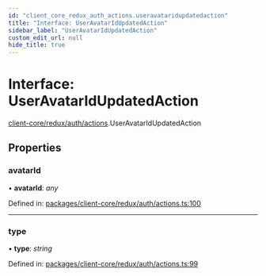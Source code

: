 ```yaml
---
id: "client_core_redux_auth_actions.useravataridupdatedaction"
title: "Interface: UserAvatarIdUpdatedAction"
sidebar_label: "UserAvatarIdUpdatedAction"
custom_edit_url: null
hide_title: true
---
```


# Interface: UserAvatarIdUpdatedAction

[client-core/redux/auth/actions](../modules/client_core_redux_auth_actions.md).UserAvatarIdUpdatedAction

## Properties

### avatarId

• **avatarId**: *any*

Defined in: [packages/client-core/redux/auth/actions.ts:100](https://github.com/xr3ngine/xr3ngine/blob/5c3dcaef1/packages/client-core/redux/auth/actions.ts#L100)

___

### type

• **type**: *string*

Defined in: [packages/client-core/redux/auth/actions.ts:99](https://github.com/xr3ngine/xr3ngine/blob/5c3dcaef1/packages/client-core/redux/auth/actions.ts#L99)
